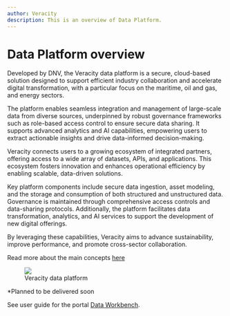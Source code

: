 ```yaml
---
author: Veracity
description: This is an overview of Data Platform.
---
```


# Data Platform overview

Developed by DNV, the Veracity data platform is a secure, cloud-based solution designed to support efficient industry collaboration and accelerate digital transformation, with a particular focus on the maritime, oil and gas, and energy sectors.

The platform enables seamless integration and management of large-scale data from diverse sources, underpinned by robust governance frameworks such as role-based access control to ensure secure data sharing. It supports advanced analytics and AI capabilities, empowering users to extract actionable insights and drive data-informed decision-making.

Veracity connects users to a growing ecosystem of integrated partners, offering access to a wide array of datasets, APIs, and applications. This ecosystem fosters innovation and enhances operational efficiency by enabling scalable, data-driven solutions.

Key platform components include secure data ingestion, asset modeling, and the storage and consumption of both structured and unstructured data. Governance is maintained through comprehensive access controls and data-sharing protocols. Additionally, the platform facilitates data transformation, analytics, and AI services to support the development of new digital offerings.

By leveraging these capabilities, Veracity aims to advance sustainability, improve performance, and promote cross-sector collaboration.

Read more about the main concepts [here](concepts/datalake.md)

<figure>
    <img src="assets/architectureQ2.png"/>
    <figcaption>Veracity data platform</figcaption>
</figure>

*Planned to be delivered soon


See user guide for the portal [Data Workbench](https://developer.veracity.com/services/dataworkbench). 
